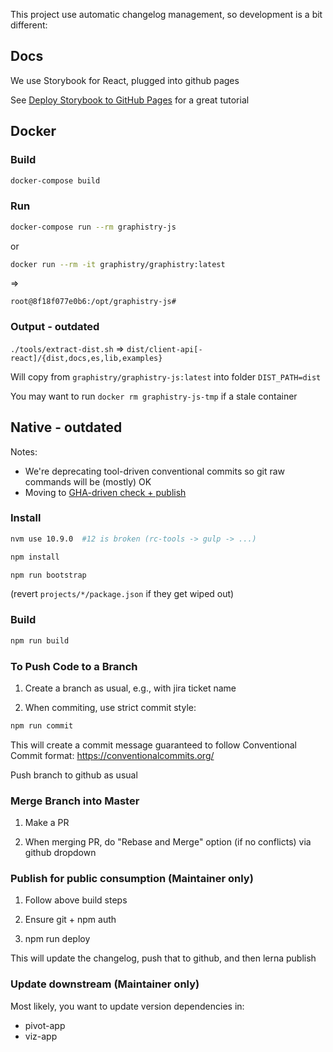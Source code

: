 This project use automatic changelog management, so development is a bit different:

## Docs

We use Storybook for React, plugged into github pages

See [Deploy Storybook to GitHub Pages](https://dev.to/kouts/deploy-storybook-to-github-pages-3bij) for a great tutorial

## Docker

### Build

```bash
docker-compose build
```

### Run

```bash
docker-compose run --rm graphistry-js
```

or

```bash
docker run --rm -it graphistry/graphistry:latest
```

=>

```
root@8f18f077e0b6:/opt/graphistry-js#
```

### Output - outdated

`./tools/extract-dist.sh` => `dist/client-api[-react]/{dist,docs,es,lib,examples}`

Will copy from `graphistry/graphistry-js:latest` into folder `DIST_PATH=dist`

You may want to run `docker rm graphistry-js-tmp` if a stale container


## Native - outdated

Notes:
* We're deprecating tool-driven conventional commits so git raw commands will be (mostly) OK
* Moving to [GHA-driven check + publish](https://dev.to/xaviercanchal/automatic-versioning-in-a-lerna-monorepo-using-github-actions-4hij)


### Install 

```bash
nvm use 10.9.0  #12 is broken (rc-tools -> gulp -> ...)

npm install

npm run bootstrap
```

(revert `projects/*/package.json` if they get wiped out)

### Build

```bash
npm run build
```

### To Push Code to a Branch

1. Create a branch as usual, e.g., with jira ticket name

2. When commiting, use strict commit style:

```bash
npm run commit
```

This will create a commit message guaranteed to follow Conventional Commit format: https://conventionalcommits.org/

Push branch to github as usual

### Merge Branch into Master

1. Make a PR

2. When merging PR, do "Rebase and Merge" option (if no conflicts) via github dropdown

### Publish for public consumption (Maintainer only)

1. Follow above build steps

2. Ensure git + npm auth

3. npm run deploy

This will update the changelog, push that to github, and then lerna publish


### Update downstream (Maintainer only)

Most likely, you want to update version dependencies in:

* pivot-app
* viz-app
